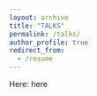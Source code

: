 ```yaml
---
layout: archive
title: "TALKS"
permalink: /talks/
author_profile: true
redirect_from:
  - /resume
---
```


Here: here

